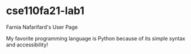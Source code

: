 # cse110fa21-lab1
Farnia Nafarifard's User Page

My favorite programming language is Python because of its simple syntax and accessibility!